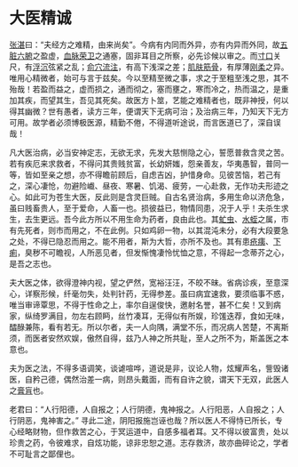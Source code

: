 # 大医精诚

[张湛](http://www.a-hospital.com/w/张湛)曰：“夫经方之难精，由来尚矣”。今病有内同而外异，亦有内异而外同，故[五脏](http://www.a-hospital.com/w/五脏)[六腑](http://www.a-hospital.com/w/六腑)之盈虚，[血脉](http://www.a-hospital.com/w/血脉)[荣卫](http://www.a-hospital.com/index.php?title=荣卫&action=edit&redlink=1)之通塞，固非耳目之所察，必先诊候以审之。而[寸口](http://www.a-hospital.com/w/寸口)关尺，有[浮沉](http://www.a-hospital.com/w/浮沉)弦紧之乱；[俞穴](http://www.a-hospital.com/w/俞穴)[流注](http://www.a-hospital.com/w/流注)，有高下浅深之差；[肌肤](http://www.a-hospital.com/w/肌肤)[筋骨](http://www.a-hospital.com/w/筋骨)，有厚薄[刚柔](http://www.a-hospital.com/w/刚柔)之异。唯用心精微者，始可与言于兹矣。今以至精至微之事，求之于至粗至浅之思，其不殆哉！若盈而益之，虚而损之，通而彻之，塞而壅之，寒而冷之，热而温之，是重加其疾，而望其生，吾见其死矣。故医方卜筮，艺能之难精者也，既非神授，何以得其幽微？世有愚者，读方三年，便谓天下无病可治；及治病三年，乃知天下无方可用。故学者必须博极医源，精勤不倦，不得道听途说，而言医道已了，深自误哉！

凡大医治病，必当安神定志，无欲无求，先发大慈恻隐之心，誓愿普救含灵之苦。若有疾厄来求救者，不得问其贵贱贫富，长幼妍媸，怨亲善友，华夷愚智，普同一等，皆如至亲之想，亦不得瞻前顾后，自虑吉凶，护惜身命。见彼苦恼，若己有之，深心凄怆，勿避险巇、昼夜、寒暑、饥渴、疲劳，一心赴救，无作功夫形迹之心。如此可为苍生大医，反此则是含灵巨贼。自古名贤治病，多用生命以济危急，虽曰贱畜贵人，至于爱命，人畜一也。损彼益已，物情同患，况于人乎！夫杀生求生，去生更远。吾今此方所以不用生命为药者，良由此也。其[虻虫](http://www.a-hospital.com/w/虻虫)、[水蛭](http://www.a-hospital.com/w/水蛭)之属，市有先死者，则市而用之，不在此例。只如鸡卵一物，以其混沌未分，必有大段要急之处，不得已隐忍而用之。能不用者，斯为大哲，亦所不及也。其有患[疮痍](http://www.a-hospital.com/index.php?title=疮痍&action=edit&redlink=1)、[下痢](http://www.a-hospital.com/w/下痢)，臭秽不可瞻视，人所恶见者，但发惭愧凄怜忧恤之意，不得起一念蒂芥之心，是吾之志也。

夫大医之体，欲得澄神内视，望之俨然，宽裕汪汪，不皎不昧。省病诊疾，至意深心，详察形候，纤毫勿失，处判针药，无得参差。虽曰病宜速救，要须临事不惑，唯当审谛覃思，不得于性命之上，率尔自逞俊快，邀射名誉，甚不仁矣！又到病家，纵绮罗满目，勿左右顾眄，丝竹凑耳，无得似有所娱，珍馐迭荐，食如无味，醽醁兼陈，看有若无。所以尔者，夫一人向隅，满堂不乐，而况病人苦楚，不离斯须，而医者安然欢娱，傲然自得，兹乃人神之所共耻，至人之所不为，斯盖医之本意也。

夫为医之法，不得多语调笑，谈谑喧哗，道说是非，议论人物，炫耀声名，訾毁诸医，自矜己德，偶然治差一病，则昂头戴面，而有自许之貌，谓天下无双，此医人之[膏肓](http://www.a-hospital.com/w/膏肓)也。

老君曰：“人行阳德，人自报之；人行阴德，鬼神报之。人行阳恶，人自报之；人行阴恶，鬼神害之。” 寻此二途，阴阳报施岂诬也哉？所以医人不得恃已所长，专心经略财物，但作救苦之心，于冥运道中，自感多福者耳。又不得以彼富贵，处以珍贵之药，令彼难求，自炫功能，谅非忠恕之道。志存救济，故亦曲碎论之，学者不可耻言之鄙俚也。